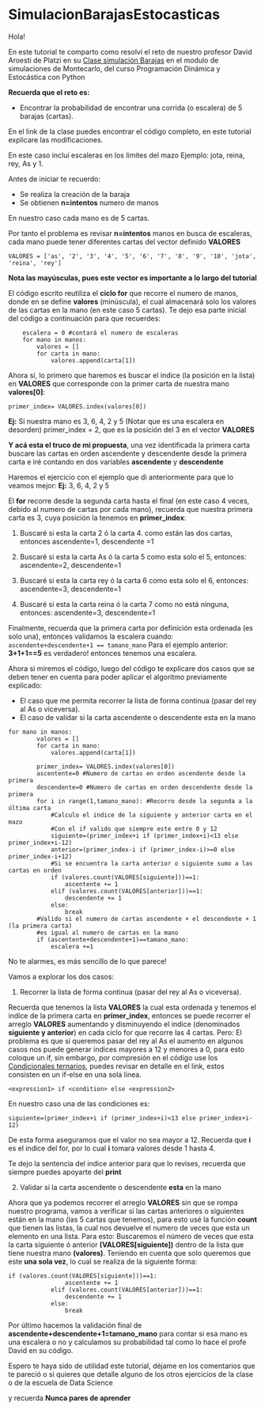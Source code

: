 # SimulacionBarajasEstocasticas
Hola!

En este tutorial te comparto como resolví el reto de nuestro profesor David Aroesti de Platzi en su [Clase simulación Barajas](https://platzi.com/clases/1835-programacion-estocastica/26443-simulacion-de-barajas/) en el modulo de simulaciones de Montecarlo, del curso Programación Dinámica y Estocástica con Python

**Recuerda que el reto es:**
- Encontrar la probabilidad de encontrar una corrida (o escalera) de 5 barajas (cartas).

En el link de la clase puedes encontrar el código completo, en este tutorial explicare las modificaciones.

En este caso incluí escaleras en los limites del mazo Ejemplo: jota, reina, rey, As y 1.

Antes de iniciar te recuerdo:

- Se realiza la creación de la baraja
- Se obtienen **n=intentos** numero de manos

En nuestro caso cada mano es de 5 cartas.

Por tanto el problema es revisar **n=intentos** manos en busca de escaleras, cada mano puede tener diferentes cartas del vector definido **VALORES**

```
VALORES = ['as', '2', '3', '4', '5', '6', '7', '8', '9', '10', 'jota', 'reina', 'rey']
```

**Nota las mayúsculas, pues este vector es importante a lo largo del tutorial**

El código escrito reutiliza el **ciclo for** que recorre el numero de manos, donde en se define **valores** (minúscula), el cual almacenará solo los valores de las cartas en la mano (en este caso 5 cartas). Te dejo esa parte inicial del código a continuación para que recuerdes:

```
    escalera = 0 #contará el numero de escaleras
    for mano in manos:
        valores = []
        for carta in mano:
            valores.append(carta[1])
```
Ahora sí, lo primero que haremos es buscar el indice (la posición en la lista) en **VALORES** que corresponde con la primer carta de nuestra mano **valores[0]**:

```
primer_index= VALORES.index(valores[0])
```

**Ej:** Si nuestra mano es 3, 6, 4, 2 y 5 (Notar que es una escalera en desorden)
primer_index = 2, que es la posición del 3 en el vector **VALORES**

**Y acá esta el truco de mi propuesta**, una vez identificada la primera carta buscare las cartas en orden ascendente y descendente desde la primera carta e iré contando en dos variables **ascendente** y **descendente**

Haremos el ejercicio con el ejemplo que di anteriormente para que lo veamos mejor:
**Ej:** 3, 6, 4, 2 y 5

El **for** recorre desde la segunda carta hasta el final (en este caso 4 veces, debido al numero de cartas por cada mano), recuerda que nuestra primera carta es 3, cuya posición la tenemos en **primer_index**:

1. Buscaré si esta la carta 2 ó la carta 4.
como están las dos cartas, entonces ascendente=1, descendente =1

2. Buscaré si esta la carta As ó la carta 5
como esta solo el 5, entonces: ascendente=2, descendente=1

3. Buscaré si esta la carta rey ó la carta 6
como esta solo el 6, entonces: ascendente=3, descendente=1

4. Buscaré si esta la carta reina ó la carta 7
como no está ninguna, entonces: ascendente=3, descendente=1

Finalmente, recuerda que la primera carta por definición esta ordenada (es solo una), entonces validamos la escalera cuando:
`ascendente+descendente+1 == tamano_mano`
Para el ejemplo anterior: **3+1+1==5** es verdadero! entonces tenemos una escalera.

Ahora si miremos el código, luego del código te explicare dos casos que se deben tener en cuenta para poder aplicar el algoritmo previamente explicado:
- El caso que me permita recorrer la lista de forma continua (pasar del rey al As o viceversa).
- El caso de validar si la carta ascendente o descendente esta en la mano

```
for mano in manos:
        valores = []
        for carta in mano:
            valores.append(carta[1])

        primer_index= VALORES.index(valores[0])
        ascentente=0 #Numero de cartas en orden ascendente desde la primera
        descendente=0 #Numero de cartas en orden descendente desde la primera
        for i in range(1,tamano_mano): #Recorro desde la segunda a la última carta
            #Calculo el indice de la siguiente y anterior carta en el mazo
            #Con el if valido que siempre este entre 0 y 12     
            siguiente=(primer_index+i if (primer_index+i)<13 else primer_index+i-12)
            anterior=(primer_index-i if (primer_index-i)>=0 else primer_index-i+12)
            #Si se encuentra la carta anterior o siguiente sumo a las cartas en orden
            if (valores.count(VALORES[siguiente]))==1:
                ascentente += 1
            elif (valores.count(VALORES[anterior]))==1:
                descendente += 1
            else:
                break
        #Valido si el numero de cartas ascendente + el descendente + 1 (la primera carta)
        #es igual al numero de cartas en la mano 
        if (ascentente+descendente+1)==tamano_mano:
            escalera +=1
```

No te alarmes, es más sencillo de lo que parece!

Vamos a explorar los dos casos:

1.  Recorrer la lista de forma continua (pasar del rey al As o viceversa).

Recuerda que tenemos la lista **VALORES** la cual esta ordenada y tenemos el indice de la primera carta en **primer_index**, entonces se puede recorrer el arreglo **VALORES** aumentando y disminuyendo el indice (denominados **siguiente y anterior**) en cada ciclo for que recorre las 4 cartas. Pero:
El problema es que si queremos pasar del rey al As el aumento en algunos casos nos puede generar indices mayores a 12 y menores a 0, para esto coloque un if, sin embargo, por compresión en el código use los [Condicionales ternarios](https://www.pythoncentral.io/one-line-if-statement-in-python-ternary-conditional-operator/), puedes revisar en detalle en el link, estos consisten en un if-else en una sola linea.

```
<expression1> if <condition> else <expression2>
```
En nuestro caso una de las condiciones es:

```
siguiente=(primer_index+i if (primer_index+i)<13 else primer_index+i-12)
```
De esta forma aseguramos que el valor no sea mayor a 12.
Recuerda que **i** es el indice del for, por lo cual **i** tomara valores desde 1 hasta 4.

Te dejo la sentencia del indice anterior para que lo revises, recuerda que siempre puedes apoyarte del **print**

2. Validar si la carta ascendente o descendente **esta** en la mano

Ahora que ya podemos recorrer el arreglo **VALORES** sin que se rompa nuestro programa, vamos a verificar si las cartas anteriores o siguientes están en la mano (las 5 cartas que tenemos), para esto usé la función **count** que tienen las listas, la cual nos devuelve el numero de veces que esta un elemento en una lista. Para esto:
Buscaremos el número de veces que esta la carta siguiente ó anterior **(VALORES[siguiente])** dentro de la lista que tiene nuestra mano **(valores)**.
Teniendo en cuenta que solo queremos que este **una sola vez**, lo cual se realiza de la siguiente forma:

```
if (valores.count(VALORES[siguiente]))==1:
                ascentente += 1
            elif (valores.count(VALORES[anterior]))==1:
                descendente += 1
            else:
                break
```
Por último hacemos la validación final de **ascendente+descendente+1=tamano_mano** para contar si esa mano es una escalera o no y calculamos su probabilidad tal como lo hace el profe David en su código.

Espero te haya sido de utilidad este tutorial, déjame en los comentarios que te pareció o si quieres que detalle alguno de los otros ejercicios de la clase o de la escuela de Data Science

y recuerda
**Nunca pares de aprender**
